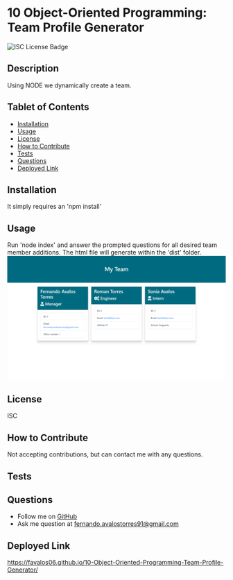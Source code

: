 
# 10 Object-Oriented Programming: Team Profile Generator

![ISC License Badge](https://img.shields.io/badge/License-ISC-blue.svg)

## Description
Using NODE we dynamically create a team.

## Tablet of Contents
- [Installation](#installation)
- [Usage](#usage)
- [License](#license)
- [How to Contribute](#how-to-contribute)
- [Tests](#tests)
- [Questions](#questions)
- [Deployed Link](#deployed-link)

## Installation
It simply requires an 'npm install'

## Usage
Run 'node index' and answer the prompted questions for all desired team member additions. The html file will generate within the 'dist' folder. 
![Screenshot of Project](assets/images/screenshot.png)

## License
ISC

## How to Contribute
Not accepting contributions, but can contact me with any questions.

## Tests


## Questions
* Follow me on [GitHub](https://github.com/favalos06)
* Ask me question at fernando.avalostorres91@gmail.com

## Deployed Link
https://favalos06.github.io/10-Object-Oriented-Programming-Team-Profile-Generator/
  